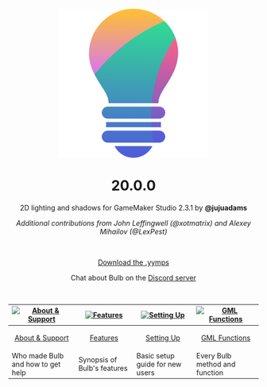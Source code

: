 <p align="center"><img src="https://raw.githubusercontent.com/JujuAdams/Bulb/master/LOGO.png" style="display:block; margin:auto; width:300px"></p>

<h1 align="center">20.0.0</h1>

<p align="center">2D lighting and shadows for GameMaker Studio 2.3.1 by <b>@jujuadams</b></p>

<p align="center"><i>Additional contributions from John Leffingwell (@xotmatrix) and Alexey Mihailov (@LexPest)</i></p>

&nbsp;

<p align="center"><a href="https://github.com/JujuAdams/Bulb/releases/">Download the .yymps</a></p>
<p align="center">Chat about Bulb on the <a href="https://discord.gg/8krYCqr">Discord server</a></p>

&nbsp;

|[![About & Support](https://raw.githubusercontent.com/wiki/JujuAdams/scribble/images/faq.png)](https://github.com/JujuAdams/Bulb/wiki/About-&-Support)|[![Features](https://raw.githubusercontent.com/wiki/JujuAdams/scribble/images/features.png)](https://github.com/JujuAdams/Bulb/wiki/Features)|[![Setting Up](https://raw.githubusercontent.com/wiki/JujuAdams/scribble/images/setup.png)](https://github.com/JujuAdams/Bulb/wiki/Setting-Up)|[![GML Functions](https://raw.githubusercontent.com/wiki/JujuAdams/scribble/images/code.png)](https://github.com/JujuAdams/Bulb/wiki/GML-Functions)|
|----------------------|----------------------|----------------------|----------------------|
|<p align="center">[About & Support](https://github.com/JujuAdams/Bulb/wiki/About-&-Support)</p>|<p align="center">[Features](https://github.com/JujuAdams/Bulb/wiki/Features)</p>|<p align="center">[Setting Up](https://github.com/JujuAdams/Bulb/wiki/Setting-Up)</p>|<p align="center">[GML Functions](https://github.com/JujuAdams/Bulb/wiki/GML-Functions)</p>|
|Who made Bulb and how to get help| Synopsis of Bulb's features | Basic setup guide for new users | Every Bulb method and function|
